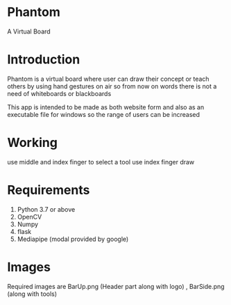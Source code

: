 # Phantom
A Virtual Board

# Introduction
Phantom is a virtual board where user can draw their concept or teach others by using hand gestures on air
so from now on words there is not a need of whiteboards or blackboards

This app is intended to be made as both website form and also as an executable file for windows so the range of users can be increased

# Working
use middle and index finger to select a tool
use index finger draw

# Requirements

1. Python 3.7 or above
2. OpenCV
3. Numpy
4. flask
5. Mediapipe (modal provided by google)

# Images
Required images are BarUp.png (Header part along with logo) , BarSide.png (along with tools)


